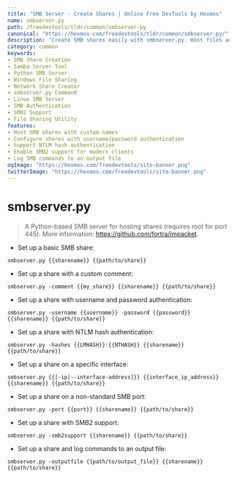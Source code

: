 ```yaml
---
title: "SMB Server - Create Shares | Online Free DevTools by Hexmos"
name: smbserver.py
path: /freedevtools/tldr/common/smbserver-py
canonical: "https://hexmos-com/freedevtools/tldr/common/smbserver-py/"
description: "Create SMB shares easily with smbserver.py. Host files and folders on your network with advanced authentication options. Free online tool, no registration required."
category: common
keywords:
- SMB Share Creation
- Samba Server Tool
- Python SMB Server
- Windows File Sharing
- Network Share Creator
- smbserver.py Command
- Linux SMB Server
- SMB Authentication
- SMB2 Support
- File Sharing Utility
features:
- Host SMB shares with custom names
- Configure shares with username/password authentication
- Support NTLM hash authentication
- Enable SMB2 support for modern clients
- Log SMB commands to an output file
ogImage: "https://hexmos.com/freedevtools/site-banner.png"
twitterImage: "https://hexmos.com/freedevtools/site-banner.png"
---
```


# smbserver.py

> A Python-based SMB server for hosting shares (requires root for port 445).
> More information: <https://github.com/fortra/impacket>.

- Set up a basic SMB share:

`smbserver.py {{sharename}} {{path/to/share}}`

- Set up a share with a custom comment:

`smbserver.py -comment {{my_share}} {{sharename}} {{path/to/share}}`

- Set up a share with username and password authentication:

`smbserver.py -username {{username}} -password {{password}} {{sharename}} {{path/to/share}}`

- Set up a share with NTLM hash authentication:

`smbserver.py -hashes {{LMHASH}}:{{NTHASH}} {{sharename}} {{path/to/share}}`

- Set up a share on a specific interface:

`smbserver.py {{[-ip|--interface-address]}} {{interface_ip_address}} {{sharename}} {{path/to/share}}`

- Set up a share on a non-standard SMB port:

`smbserver.py -port {{port}} {{sharename}} {{path/to/share}}`

- Set up a share with SMB2 support:

`smbserver.py -smb2support {{sharename}} {{path/to/share}}`

- Set up a share and log commands to an output file:

`smbserver.py -outputfile {{path/to/output_file}} {{sharename}} {{path/to/share}}`
